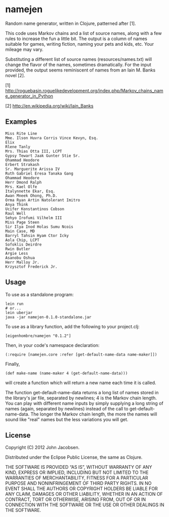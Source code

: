 # namejen

Random name generator, written in Clojure, patterned after [1].

This code uses Markov chains and a list of source names, along with a
few rules to increase the fun a little bit.  The output is a column of
names suitable for games, writing fiction, naming your pets and kids,
etc.  Your mileage may vary.

Substituting a different list of source names (resources/names.txt)
will change the flavor of the names, sometimes dramatically.  For the
input provided, the output seems reminiscent of names from an Iain
M. Banks novel [2].

[1] http://roguebasin.roguelikedevelopment.org/index.php/Markov_chains_name_generator_in_Python

[2] http://en.wikipedia.org/wiki/Iain_Banks

## Examples

    Miss Rite Line
    Mme. Ilson Huvra Corris Vince Kevyn, Esq.
    Elix
    Rlene Tanly
    Mrs. Thias Otta III, LCPT
    Gypsy Tewart Jaak Gunter Stie Sr.
    Ohammad Heodore
    Erbert Strakash
    Sr. Marguerite Arissa IV
    Ruth Gabriel Eresa Tanaka Gang
    Ohammad Heodore
    Herr Dmond Ralph
    Mrs. Kael Olfe
    Italynnette Ekar, Esq.
    Awan Mneek Ohong, Ph.D.
    Orma Ryan Artin Natolerant Imitro
    Anya Think
    Ucifer Konstantinos Cobson
    Raul Well
    Sehyo Irofumi Vilhelm III
    Miss Page Steen
    Sir Ilya Inod Holas Sumu Ncois
    Main Case, MD
    Barryl Tahsin Hyam Ctor Icky
    Aola Chip, LCPT
    Sofoklis Deirdre
    Rwin Butler
    Argie Less
    Asanobu Oshua
    Herr Malloy Jr.
    Krzysztof Frederick Jr.

## Usage

To use as a standalone program:

    lein run
    # or...
    lein uberjar
    java -jar namejen-0.1.0-standalone.jar

To use as a library function, add the following to your project.clj:

    [eigenhombre/namejen "0.1.2"]

Then, in your code's namespace declaration:

    (:require [namejen.core :refer [get-default-name-data name-maker]])

Finally,

    (def make-name (name-maker 4 (get-default-name-data)))

will create a function which will return a new name each time it is
called.

The function get-default-name-data returns a long list of names stored
in the library's jar file, separated by newlines; 4 is the Markov
chain length.  You can play with different name inputs by simply
supplying a long string of names (again, separated by newlines)
instead of the call to get-default-name-data.  The longer the Markov
chain length, the more the names will sound like "real" names but the
less variations you will get.

## License

Copyright (C) 2012 John Jacobsen.

Distributed under the Eclipse Public License, the same as Clojure.

THE SOFTWARE IS PROVIDED “AS IS”, WITHOUT WARRANTY OF ANY KIND, EXPRESS OR IMPLIED, INCLUDING BUT NOT LIMITED TO THE WARRANTIES OF MERCHANTABILITY, FITNESS FOR A PARTICULAR PURPOSE AND NONINFRINGEMENT OF THIRD PARTY RIGHTS. IN NO EVENT SHALL THE AUTHORS OR COPYRIGHT HOLDERS BE LIABLE FOR ANY CLAIM, DAMAGES OR OTHER LIABILITY, WHETHER IN AN ACTION OF CONTRACT, TORT OR OTHERWISE, ARISING FROM, OUT OF OR IN CONNECTION WITH THE SOFTWARE OR THE USE OR OTHER DEALINGS IN THE SOFTWARE.
